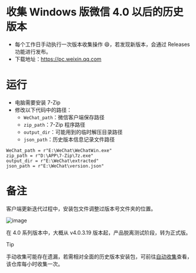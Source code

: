 # 收集 Windows 版微信 4.0 以后的历史版本
- 每个工作日手动执行一次版本收集操作 😄，若发现新版本，会通过 Releases 功能进行发布。
- 下载地址：https://pc.weixin.qq.com

# 运行
- 电脑需要安装 7-Zip
- 修改以下代码中的路径：
  - `WeChat_path`：微信客户端保存路径
  - `zip_path`：7-Zip 程序路径
  - `output_dir`：可能用到的临时解压目录路径
  - `json_path`：历史版本信息记录文件路径

```
WeChat_path = r"E:\WeChat\WeChatWin.exe"
zip_path = r"D:\APP\7-Zip\7z.exe"
output_dir = r"E:\WeChat\extracted"
json_path = r"E:\WeChat\version.json"
```

# 备注
客户端更新迭代过程中，安装包文件调整过版本号文件夹的位置。


![image](https://github.com/user-attachments/assets/e2e08ee6-0f87-444c-9b33-9763d2f17ae5)

在 4.0 系列版本中，大概从 v4.0.3.19 版本起，产品脱离测试阶段，转为正式版。


> [!TIP]
> 手动收集可能存在遗漏，若需相对全面的历史版本安装包，可前往[自动收集](https://github.com/cscnk52/wechat-windows-versions)查看，该仓库每小时收集一次。 

